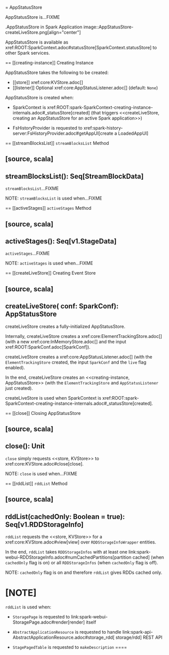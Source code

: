 = AppStatusStore

AppStatusStore is...FIXME

.AppStatusStore in Spark Application
image::AppStatusStore-createLiveStore.png[align="center"]

AppStatusStore is available as xref:ROOT:SparkContext.adoc#statusStore[SparkContext.statusStore] to other Spark services.

== [[creating-instance]] Creating Instance

AppStatusStore takes the following to be created:

* [[store]] xref:core:KVStore.adoc[]
* [[listener]] Optional xref:core:AppStatusListener.adoc[] (default: `None`)

AppStatusStore is created when:

* SparkContext is xref:ROOT:spark-SparkContext-creating-instance-internals.adoc#_statusStore[created] (that triggers <<createLiveStore, creating an AppStatusStore for an active Spark application>>)

* FsHistoryProvider is requested to xref:spark-history-server:FsHistoryProvider.adoc#getAppUI[create a LoadedAppUI]

== [[streamBlocksList]] `streamBlocksList` Method

[source, scala]
----
streamBlocksList(): Seq[StreamBlockData]
----

`streamBlocksList`...FIXME

NOTE: `streamBlocksList` is used when...FIXME

== [[activeStages]] `activeStages` Method

[source, scala]
----
activeStages(): Seq[v1.StageData]
----

`activeStages`...FIXME

NOTE: `activeStages` is used when...FIXME

== [[createLiveStore]] Creating Event Store

[source, scala]
----
createLiveStore(
  conf: SparkConf): AppStatusStore
----

createLiveStore creates a fully-initialized AppStatusStore.

Internally, createLiveStore creates a xref:core:ElementTrackingStore.adoc[] (with a new xref:core:InMemoryStore.adoc[] and the input xref:ROOT:SparkConf.adoc[SparkConf]).

createLiveStore creates a xref:core:AppStatusListener.adoc[] (with the `ElementTrackingStore` created, the input `SparkConf` and the `live` flag enabled).

In the end, createLiveStore creates an <<creating-instance, AppStatusStore>> (with the `ElementTrackingStore` and `AppStatusListener` just created).

createLiveStore is used when SparkContext is xref:ROOT:spark-SparkContext-creating-instance-internals.adoc#_statusStore[created].

== [[close]] Closing AppStatusStore

[source, scala]
----
close(): Unit
----

`close` simply requests <<store, KVStore>> to xref:core:KVStore.adoc#close[close].

NOTE: `close` is used when...FIXME

== [[rddList]] `rddList` Method

[source, scala]
----
rddList(cachedOnly: Boolean = true): Seq[v1.RDDStorageInfo]
----

`rddList` requests the <<store, KVStore>> for a xref:core:KVStore.adoc#view[view] over `RDDStorageInfoWrapper` entities.

In the end, `rddList` takes `RDDStorageInfos` with at least one link:spark-webui-RDDStorageInfo.adoc#numCachedPartitions[partition cached] (when `cachedOnly` flag is on) or all `RDDStorageInfos` (when `cachedOnly` flag is off).

NOTE: `cachedOnly` flag is on and therefore `rddList` gives RDDs cached only.

[NOTE]
====
`rddList` is used when:

* `StoragePage` is requested to link:spark-webui-StoragePage.adoc#render[render] itself

* `AbstractApplicationResource` is requested to handle link:spark-api-AbstractApplicationResource.adoc#storage_rdd[ storage/rdd] REST API

* `StagePagedTable` is requested to `makeDescription`
====
